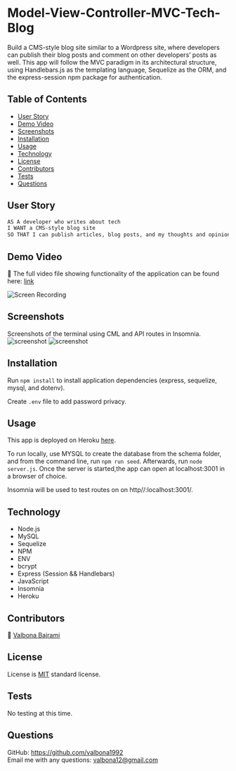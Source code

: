 # Model-View-Controller-MVC-Tech-Blog

Build a CMS-style blog site similar to a Wordpress site, where developers can publish their blog posts and comment on other developers’ posts as well. This app will follow the MVC paradigm in its architectural structure, using Handlebars.js as the templating language, Sequelize as the ORM, and the express-session npm package for authentication.

## Table of Contents 
* [User Story](#userstory)
* [Demo Video](#demovideo)
* [Screenshots](#screenshots)
* [Installation](#installation)
* [Usage](#usage)
* [Technology](#technology)
* [License](#license)
* [Contributors](#contributors)
* [Tests](#tests)
* [Questions](#questions)

## User Story

```md
AS A developer who writes about tech
I WANT a CMS-style blog site
SO THAT I can publish articles, blog posts, and my thoughts and opinions
```
## Demo Video 

🎥 The full video file showing functionality of the application can be found here: [link](https://drive.google.com/file/d/1PdG-3U2d4bdiS9VBLwiSKAyRHI6mQhSM/view?usp=sharing) <br/>

![Screen Recording](Assets/demo.gif)

## Screenshots 
Screenshots of the terminal using CML and API routes in Insomnia. 
<img src="Assets/Screenshot2.png" alt="screenshot" />
<img src="Assets/Screenshot1.png" alt="screenshot" />

## Installation
Run `npm install` to install application dependencies (express, sequelize, mysql, and dotenv).

Create `.env` file to add password privacy. 
## Usage
This app is deployed on Heroku [here](**INSERTLINK).

To run locally, use MYSQL to create the database from the schema folder, and from the command line, run `npm run seed`. Afterwards, run `node server.js`. Once the server is started,the app can open at localhost:3001 in a browser of choice.

Insomnia will be used to test routes on on http//:localhost:3001/.

## Technology
- Node.js
- MySQL
- Sequelize
- NPM 
- ENV
- bcrypt
- Express (Session && Handlebars)
- JavaScript 
- Insomnia 
- Heroku 


## Contributors
:woman_with_headscarf: [Valbona Bajrami](https://github.com/valbona1992)
  
## License
License is [MIT](https://opensource.org/licenses/MIT) standard license.

## Tests
No testing at this time.

## Questions
GitHub: https://github.com/valbona1992  <br/>
Email me with any questions: valbona12@gmail.com 